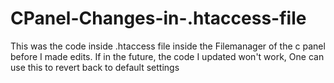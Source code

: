# CPanel-Changes-in-.htaccess-file
This was the code inside .htaccess file inside the Filemanager of the c panel before I made edits.
If in the future, the code I updated won't work, One can use this to revert back to default settings
